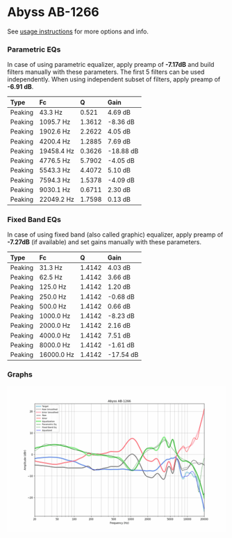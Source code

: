 # Abyss AB-1266
See [usage instructions](https://github.com/jaakkopasanen/AutoEq#usage) for more options and info.

### Parametric EQs
In case of using parametric equalizer, apply preamp of **-7.17dB** and build filters manually
with these parameters. The first 5 filters can be used independently.
When using independent subset of filters, apply preamp of **-6.91 dB**.

| Type    | Fc         |      Q | Gain      |
|:--------|:-----------|:-------|:----------|
| Peaking | 43.3 Hz    | 0.521  | 4.69 dB   |
| Peaking | 1095.7 Hz  | 1.3612 | -8.36 dB  |
| Peaking | 1902.6 Hz  | 2.2622 | 4.05 dB   |
| Peaking | 4200.4 Hz  | 1.2885 | 7.69 dB   |
| Peaking | 19458.4 Hz | 0.3626 | -18.88 dB |
| Peaking | 4776.5 Hz  | 5.7902 | -4.05 dB  |
| Peaking | 5543.3 Hz  | 4.4072 | 5.10 dB   |
| Peaking | 7594.3 Hz  | 1.5378 | -4.09 dB  |
| Peaking | 9030.1 Hz  | 0.6711 | 2.30 dB   |
| Peaking | 22049.2 Hz | 1.7598 | 0.13 dB   |

### Fixed Band EQs
In case of using fixed band (also called graphic) equalizer, apply preamp of **-7.27dB**
(if available) and set gains manually with these parameters.

| Type    | Fc         |      Q | Gain      |
|:--------|:-----------|:-------|:----------|
| Peaking | 31.3 Hz    | 1.4142 | 4.03 dB   |
| Peaking | 62.5 Hz    | 1.4142 | 3.66 dB   |
| Peaking | 125.0 Hz   | 1.4142 | 1.20 dB   |
| Peaking | 250.0 Hz   | 1.4142 | -0.68 dB  |
| Peaking | 500.0 Hz   | 1.4142 | 0.66 dB   |
| Peaking | 1000.0 Hz  | 1.4142 | -8.23 dB  |
| Peaking | 2000.0 Hz  | 1.4142 | 2.16 dB   |
| Peaking | 4000.0 Hz  | 1.4142 | 7.51 dB   |
| Peaking | 8000.0 Hz  | 1.4142 | -1.61 dB  |
| Peaking | 16000.0 Hz | 1.4142 | -17.54 dB |

### Graphs
![](./Abyss%20AB-1266.png)